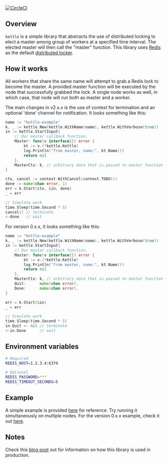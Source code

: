 [![CircleCI](https://circleci.com/gh/flowerinthenight/kettle.svg?style=svg)](https://circleci.com/gh/flowerinthenight/kettle)

## Overview
`kettle` is a simple library that abstracts the use of distributed locking to elect a master among group of workers at a specified time interval. The elected master will then call the "master" function. This library uses [Redis](https://redis.io/) as the default [distributed locker](https://redis.io/topics/distlock).

## How it works
All workers that share the same name will attempt to grab a Redis lock to become the master. A provided master function will be executed by the node that successfully grabbed the lock. A single node works as well, in which case, that node will run both as master and a worker.

The main changes in v2.x.x is the use of context for termination and an optional 'done' channel for notification. It looks something like this:

```go
name := "kettle-example"
k, _ := kettle.New(kettle.WithName(name), kettle.WithVerbose(true))
in := kettle.StartInput{
    // Our master callback function.
    Master: func(v interface{}) error {
        kt := v.(*kettle.Kettle)
        log.Println("from master, name:", kt.Name())
        return nil
    },
    MasterCtx: k, // arbitrary data that is passed to master function
}

ctx, cancel := context.WithCancel(context.TODO())
done := make(chan error, 1)
err = k.Start(ctx, &in, done)
_ = err

// Simulate work
time.Sleep(time.Second * 5)
cancel() // terminate
<-done   // wait
```


For version 0.x.x, it looks something like this:

```go
name := "kettle-example"
k, _ := kettle.New(kettle.WithName(name), kettle.WithVerbose(true))
in := kettle.StartInput{
    // Our master callback function.
    Master: func(v interface{}) error {
        kt := v.(*kettle.Kettle)
        log.Println("from master, name:", kt.Name())
        return nil
    },
    MasterCtx: k, // arbitrary data that is passed to master function
    Quit:      make(chan error),
    Done:      make(chan error),
}

err = k.Start(&in)
_ = err

// Simulate work
time.Sleep(time.Second * 5)
in.Quit <- nil // terminate
<-in.Done      // wait
```

## Environment variables
```bash
# Required
REDIS_HOST=1.2.3.4:6379

# Optional
REDIS_PASSWORD=***
REDIS_TIMEOUT_SECONDS=5
```

## Example
A simple example is provided [here](https://github.com/flowerinthenight/kettle/tree/master/v2/examples/simple/main.go) for reference. Try running it simultaneously on multiple nodes. For the version 0.x.x example, check it out [here](https://github.com/flowerinthenight/kettle/blob/master/examples/simple/main.go).

## Notes
Check this [blog post](https://flowerinthenight.com/blog/2019/06/05/master-election-using-kettle) out for information on how this library is used in production.
